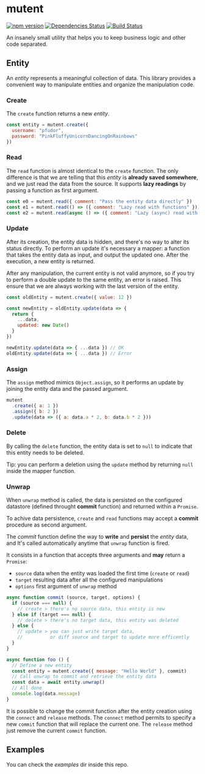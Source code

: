 # mutent

[![npm version](https://badge.fury.io/js/mutent.svg)](https://badge.fury.io/js/mutent)
[![Dependencies Status](https://david-dm.org/greguz/mutent.svg)](https://david-dm.org/greguz/mutent.svg)
[![Build Status](https://travis-ci.com/greguz/mutent.svg?branch=master)](https://travis-ci.com/greguz/mutent)

An insanely small utility that helps you to keep business logic and other code separated.

## Entity

An _entity_ represents a meaningful collection of data.
This library provides a convenient way to manipulate entities and organize the manipulation code.

### Create

The `create` function returns a new _entity_.

```javascript
const entity = mutent.create({
  username: "pfudor",
  password: "PinkFluffyUnicornDancingOnRainbows"
})
```

### Read

The `read` function is almost identical to the `create` function.
The only difference is that we are telling that this _entity_ is **already saved somewhere**,
and we just read the data from the source.
It supports **lazy readings** by passing a function as first argument.

```javascript
const e0 = mutent.read({ comment: "Pass the entity data directly" })
const e1 = mutent.read(() => ({ comment: "Lazy read with functions" }))
const e2 = mutent.read(async () => ({ comment: "Lazy (async) read with promises" }))
```

### Update

After its creation, the entity data is hidden, and there's no way to alter its status directly.
To perform an update it's necessary a mapper: a function that takes the entity data as input, and output the updated one.
After the execution, a new entity is returned.

After any manipulation, the current entity is not valid anymore, so if you try to perform
a double update to the same entity, an error is raised.
This ensure that we are always working with the last version of the entity.

```javascript
const oldEntity = mutent.create({ value: 12 })

const newEntity = oldEntity.update(data => {
  return {
    ...data,
    updated: new Date()
  }
})

newEntity.update(data => { ...data }) // OK
oldEntity.update(data => { ...data }) // Error
```

### Assign

The `assign` method mimics `Object.assign`, so it performs an update by joining the entity data and the passed argument.

```javascript
mutent
  .create({ a: 1 })
  .assign({ b: 2 })
  .update(data => ({ a: data.a * 2, b: data.b * 2 }))
```

### Delete

By calling the `delete` function, the entity data is set to `null` to indicate that this entity needs to be deleted.

Tip: you can perform a deletion using the `update` method by returning `null` inside the mapper function.

### Unwrap

When `unwrap` method is called, the data is persisted on the configured datastore (defined throught **commit** function)
and returned within a `Promise`.

To achive data persistence, `create` and `read` functions may accept a **commit** procedure as second argument.

The *commit* function define the way to **write** and **persist** the _entity_ data, and It's called automatically
anytime that `unwrap` function is fired.

It consists in a function that accepts three arguments and **may** return a `Promise`:
- `source` data when the entity was loaded the first time (`create` or `read`)
- `target` resulting data after all the configured manipulations
- `options` first argument of `unwrap` method

```javascript
async function commit (source, target, options) {
  if (source === null) {
    // create > there's no source data, this entity is new
  } else if (target === null) {
    // delete > there's no target data, this entity was deleted
  } else {
    // update > you can just write target data,
    //          or diff source and target to update more efficently
  }
}

async function foo () {
  // Define a new entity
  const entity = mutent.create({ message: "Hello World" }, commit)
  // Call unwrap to commit and retrieve the entity data
  const data = await entity.unwrap()
  // All done
  console.log(data.message)
}
```

It is possible to change the commit function after the entity creation using the `connect` and `release` methods.
The `connect` method permits to specify a new `commit` function that will replace the current one.
The `release` method just remove the current `commit` function.

## Examples

You can check the _examples_ dir inside this repo.
